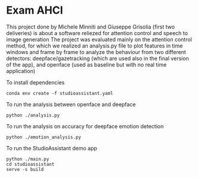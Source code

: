 #   Exam AHCI
This project done by Michele Minniti and Giuseppe Grisolia (first two deliveries) is about a software reliezed for attention control and speech to image generation
The project was evaluated mainly on the attention control method, for which we realized an analysis.py file to plot features in time windows and frame by frame to analyze the behaviour from two different detectors: deepface/gazetracking (which are used also in the final version of the app), and openface (used as baseline but with no real time application)

To install dependencies
```
conda env create -f studioassistant.yaml
```

To run the analysis between openface and deepface
```
python ./analysis.py
```
To run the analysis on accuracy for deepface emotion detection
```
python ./emotion_analysis.py
```

To run the StudioAssistant demo app
```
python ./main.py
cd studioassistant
serve -s build
```